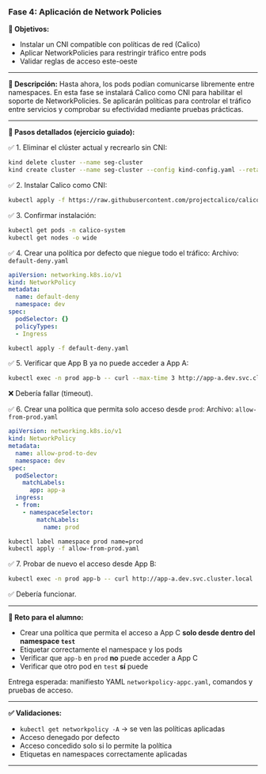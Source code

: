 ### Fase 4: Aplicación de Network Policies

**🎯 Objetivos:**
- Instalar un CNI compatible con políticas de red (Calico)
- Aplicar NetworkPolicies para restringir tráfico entre pods
- Validar reglas de acceso este-oeste

---

**📝 Descripción:**
Hasta ahora, los pods podían comunicarse libremente entre namespaces. En esta fase se instalará Calico como CNI para habilitar el soporte de NetworkPolicies. Se aplicarán políticas para controlar el tráfico entre servicios y comprobar su efectividad mediante pruebas prácticas.

---

**🔧 Pasos detallados (ejercicio guiado):**

✅ 1. Eliminar el clúster actual y recrearlo sin CNI:
```bash
kind delete cluster --name seg-cluster
kind create cluster --name seg-cluster --config kind-config.yaml --retain
```

✅ 2. Instalar Calico como CNI:
```bash
kubectl apply -f https://raw.githubusercontent.com/projectcalico/calico/v3.25.0/manifests/calico.yaml
```

✅ 3. Confirmar instalación:
```bash
kubectl get pods -n calico-system
kubectl get nodes -o wide
```

✅ 4. Crear una política por defecto que niegue todo el tráfico:
Archivo: `default-deny.yaml`
```yaml
apiVersion: networking.k8s.io/v1
kind: NetworkPolicy
metadata:
  name: default-deny
  namespace: dev
spec:
  podSelector: {}
  policyTypes:
  - Ingress
```
```bash
kubectl apply -f default-deny.yaml
```

✅ 5. Verificar que App B ya no puede acceder a App A:
```bash
kubectl exec -n prod app-b -- curl --max-time 3 http://app-a.dev.svc.cluster.local
```
❌ Debería fallar (timeout).

✅ 6. Crear una política que permita solo acceso desde `prod`:
Archivo: `allow-from-prod.yaml`
```yaml
apiVersion: networking.k8s.io/v1
kind: NetworkPolicy
metadata:
  name: allow-prod-to-dev
  namespace: dev
spec:
  podSelector:
    matchLabels:
      app: app-a
  ingress:
  - from:
    - namespaceSelector:
        matchLabels:
          name: prod
```
```bash
kubectl label namespace prod name=prod
kubectl apply -f allow-from-prod.yaml
```

✅ 7. Probar de nuevo el acceso desde App B:
```bash
kubectl exec -n prod app-b -- curl http://app-a.dev.svc.cluster.local
```
✅ Debería funcionar.

---

**🎯 Reto para el alumno:**
- Crear una política que permita el acceso a App C **solo desde dentro del namespace `test`**
- Etiquetar correctamente el namespace y los pods
- Verificar que `app-b` en `prod` **no** puede acceder a App C
- Verificar que otro pod en `test` **sí** puede

Entrega esperada: manifiesto YAML `networkpolicy-appc.yaml`, comandos y pruebas de acceso.

---

**✅ Validaciones:**
- `kubectl get networkpolicy -A` → se ven las políticas aplicadas
- Acceso denegado por defecto
- Acceso concedido solo si lo permite la política
- Etiquetas en namespaces correctamente aplicadas

---
